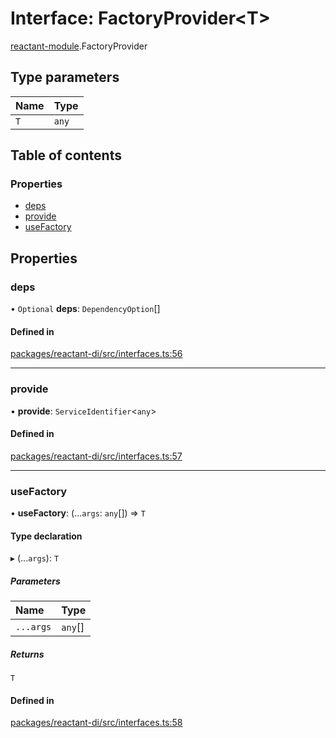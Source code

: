 # Interface: FactoryProvider<T\>

[reactant-module](../modules/reactant_module.md).FactoryProvider

## Type parameters

| Name | Type |
| :------ | :------ |
| `T` | `any` |

## Table of contents

### Properties

- [deps](reactant_module.FactoryProvider.md#deps)
- [provide](reactant_module.FactoryProvider.md#provide)
- [useFactory](reactant_module.FactoryProvider.md#usefactory)

## Properties

### deps

• `Optional` **deps**: `DependencyOption`[]

#### Defined in

[packages/reactant-di/src/interfaces.ts:56](https://github.com/unadlib/reactant/blob/46d47605/packages/reactant-di/src/interfaces.ts#L56)

___

### provide

• **provide**: `ServiceIdentifier`<`any`\>

#### Defined in

[packages/reactant-di/src/interfaces.ts:57](https://github.com/unadlib/reactant/blob/46d47605/packages/reactant-di/src/interfaces.ts#L57)

___

### useFactory

• **useFactory**: (...`args`: `any`[]) => `T`

#### Type declaration

▸ (...`args`): `T`

##### Parameters

| Name | Type |
| :------ | :------ |
| `...args` | `any`[] |

##### Returns

`T`

#### Defined in

[packages/reactant-di/src/interfaces.ts:58](https://github.com/unadlib/reactant/blob/46d47605/packages/reactant-di/src/interfaces.ts#L58)
